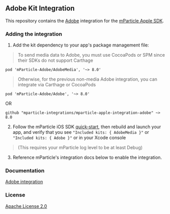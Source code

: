 ## Adobe Kit Integration

This repository contains the [Adobe](https://www.adobe.com) integration for the [mParticle Apple SDK](https://github.com/mParticle/mparticle-apple-sdk).

### Adding the integration

1. Add the kit dependency to your app's package management file:

> To send media data to Adobe, you must use CocoaPods or SPM since their SDKs do not support Carthage

```
pod 'mParticle-Adobe/AdobeMedia', '~> 8.0'
```

> Otherwise, for the previous non-media Adobe integration, you can integrate via Carthage or CocoaPods

```
pod 'mParticle-Adobe/Adobe', '~> 8.0'
```

OR

```
github "mparticle-integrations/mparticle-apple-integration-adobe" ~> 8.0
```

2. Follow the mParticle iOS SDK [quick-start](https://github.com/mParticle/mparticle-apple-sdk), then rebuild and launch your app, and verify that you see `"Included kits: { AdobeMedia }"` or `"Included kits: { Adobe }"` or in your Xcode console

> (This requires your mParticle log level to be at least Debug)

3. Reference mParticle's integration docs below to enable the integration.

### Documentation

[Adobe integration](https://docs.mparticle.com/integrations/adobe/event/)

### License

[Apache License 2.0](http://www.apache.org/licenses/LICENSE-2.0)
